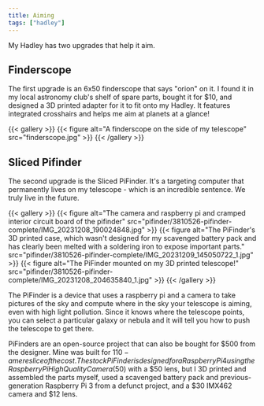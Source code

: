 ```yaml
---
title: Aiming
tags: ["hadley"]
---
```


My Hadley has two upgrades that help it aim.

## Finderscope

The first upgrade is an 6x50 finderscope that says "orion" on it. I found it in my local astronomy club's shelf of spare parts, bought it for $10, and designed a 3D printed adapter for it to fit onto my Hadley. It features integrated crosshairs and helps me aim at planets at a glance!


{{< gallery >}}
{{< figure alt="A finderscope on the side of my telescope" src="finderscope.jpg" >}} 
{{< /gallery >}}


## Sliced Pifinder

The second upgrade is the Sliced PiFinder. It's a targeting computer that permanently lives on my telescope - which is an incredible sentence. We truly live in the future.

{{< gallery >}}
{{< figure alt="The camera and raspberry pi and cramped interior circuit board of the pifinder" src="pifinder/3810526-pifinder-complete/IMG_20231208_190024848.jpg" >}}
{{< figure alt="The PiFinder's 3D printed case, which wasn't designed for my scavenged battery pack and has clearly been melted with a soldering iron to expose important parts." src="pifinder/3810526-pifinder-complete/IMG_20231209_145050722_1.jpg" >}}
{{< figure alt="The PiFinder mounted on my 3D printed telescope!" src="pifinder/3810526-pifinder-complete/IMG_20231208_204635840_1.jpg" >}}
{{< /gallery >}}

The PiFinder is a device that uses a raspberry pi and a camera to take pictures of the sky and compute where in the sky your telescope is aiming, even with high light pollution. Since it knows where the telescope points, you can select a particular galaxy or nebula and it will tell you how to push the telescope to get there. 

PiFinders are an open-source project that can also be bought for $500 from the designer. Mine was built for $110 - a mere slice of the cost. The stock PiFinder is designed for a Raspberry Pi 4 using the Raspberry Pi High Quality Camera ($50) with a $50 lens, but I 3D printed and assembled the parts myself, used a scavenged battery pack and previous-generation Raspberry Pi 3 from a defunct project, and a $30 IMX462 camera and $12 lens. 

